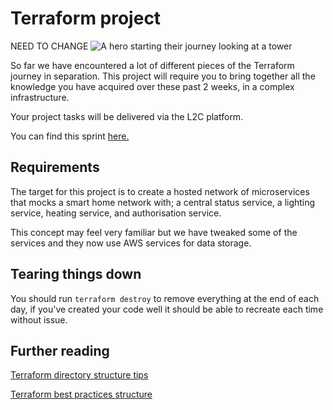 # Terraform project
NEED TO CHANGE
![A hero starting their journey looking at a tower](./media/images/journey.png "A hero starting their journey looking at a tower")

So far we have encountered a lot of different pieces of the Terraform journey in separation. This project will require you to bring together all the knowledge you have acquired over these past 2 weeks, in a complex infrastructure.

Your project tasks will be delivered via the L2C platform.

You can find this sprint [here.](https://l2c.northcoders.com/courses/ce-provisioning/terraform-project)

## Requirements

The target for this project is to create a hosted network of microservices that mocks a smart home network with; a central status service, a lighting service, heating service, and authorisation service.

This concept may feel very familiar but we have tweaked some of the services and they now use AWS services for data storage.

## Tearing things down

You should run `terraform destroy` to remove everything at the end of each day, if you've created your code well it should be able to recreate each time without issue.

## Further reading

[Terraform directory structure tips](https://xebia.com/blog/four-tips-to-better-structure-terraform-projects/)

[Terraform best practices structure](https://www.terraform-best-practices.com/examples/terraform)
